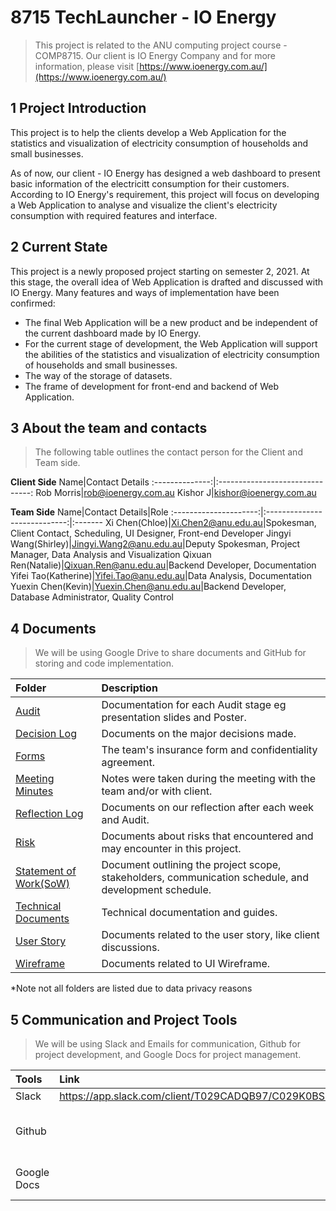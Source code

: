 # 8715 TechLauncher - IO Energy
> This project is related to the ANU computing project course - COMP8715. Our client is IO Energy Company and for more information, please visit [https://www.ioenergy.com.au/](https://www.ioenergy.com.au/)  

## 1 Project Introduction
This project is to help the clients develop a Web Application for the statistics and visualization of electricity consumption of households and small businesses.   

As of now, our client - IO Energy has designed a web dashboard to present basic information of the electricitt consumption for their customers. According to IO Energy's requirement, this project will focus on developing a Web Application to analyse and visualize the client's electricity consumption with required features and interface.  
## 2 Current State
This project is a newly proposed project starting on semester 2, 2021. At this stage, the overall idea of Web Application is drafted and discussed with IO Energy. Many features and ways of implementation have been confirmed:
- The final Web Application will be a new product and be independent of the current dashboard made by IO Energy.
- For the current stage of development, the Web Application will support the abilities of the statistics and visualization of electricity consumption of households and small businesses.
- The way of the storage of datasets.
- The frame of development for front-end and backend of Web Application.

## 3 About the team and contacts
> The following table outlines the contact person for the Client and Team side.  

**Client Side**
Name|Contact Details
:--------------:|:-------------------------------:
Rob Morris|rob@ioenergy.com.au
Kishor J|kishor@ioenergy.com.au

**Team Side**
Name|Contact Details|Role
:---------------------:|:----------------------------:|:-------
Xi Chen(Chloe)|Xi.Chen2@anu.edu.au|Spokesman, Client Contact, Scheduling, UI Designer, Front-end Developer
Jingyi Wang(Shirley)|Jingyi.Wang2@anu.edu.au|Deputy Spokesman, Project Manager, Data Analysis and Visualization
Qixuan Ren(Natalie)|Qixuan.Ren@anu.edu.au|Backend Developer, Documentation
Yifei Tao(Katherine)|Yifei.Tao@anu.edu.au|Data Analysis, Documentation
Yuexin Chen(Kevin)|Yuexin.Chen@anu.edu.au|Backend Developer, Database Administrator, Quality Control

## 4 Documents
> We will be using Google Drive to share documents and GitHub for storing and code implementation.

Folder|Description
:-----------|:-----------
[Audit](https://github.com/YuexinChen96/8715-IOEnergy/tree/main/Documents/Audit%20Slides)|Documentation for each Audit stage eg presentation slides and Poster.
[Decision Log]()|Documents on the major decisions made.
[Forms]()|The team's insurance form and confidentiality agreement.
[Meeting Minutes]()|Notes were taken during the meeting with the team and/or with client.
[Reflection Log]()|Documents on our reflection after each week and Audit.
[Risk]()|Documents about risks that encountered and may encounter in this project.
[Statement of Work(SoW)](https://github.com/YuexinChen96/8715-IOEnergy/blob/main/Documents/SoW%20IO%20Energy.pdf)|Document outlining the project scope, stakeholders, communication schedule, and development schedule.
[Technical Documents](https://github.com/YuexinChen96/8715-IOEnergy/tree/main/Documents/Design%20think%20process)|Technical documentation and guides.
[User Story](https://www.ioenergy.com.au/)|Documents related to the user story, like client discussions.
[Wireframe]()|Documents related to UI Wireframe.

*Note not all folders are listed due to data privacy reasons

## 5 Communication and Project Tools
> We will be using Slack and Emails for communication, Github for project development, and Google Docs for project management.

Tools|Link|How to access
:------|:------------------|:------------
Slack|https://app.slack.com/client/T029CADQB97/C029K0BSESE|Click the link
Github| |Please email Yuexin Chen at Yuexin.Chen@anu.edu.au for repo access
Google Docs| |Please email Yifei Tao at Yifei.Tao@anu.edu.au for document access
